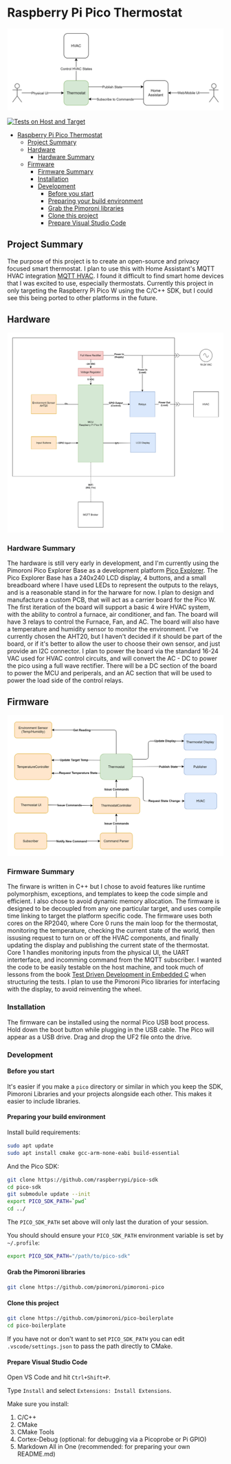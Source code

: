 # Raspberry Pi Pico Thermostat

![High Level Diagram](documentation/thermostat-C1.svg)


[![Tests on Host and Target](https://github.com/whatisbyandby/rp-pico-thermostat/actions/workflows/cmake.yml/badge.svg)](https://github.com/whatisbyandby/rp-pico-thermostat/actions/workflows/cmake.yml)

- [Raspberry Pi Pico Thermostat](#raspberry-pi-pico-thermostat)
  - [Project Summary](#project-summary)
  - [Hardware](#hardware)
    - [Hardware Summary](#hardware-summary)
  - [Firmware](#firmware)
    - [Firmware Summary](#firmware-summary)
    - [Installation](#installation)
    - [Development](#development)
      - [Before you start](#before-you-start)
      - [Preparing your build environment](#preparing-your-build-environment)
      - [Grab the Pimoroni libraries](#grab-the-pimoroni-libraries)
      - [Clone this project](#clone-this-project)
      - [Prepare Visual Studio Code](#prepare-visual-studio-code)



## Project Summary 
The purpose of this project is to create an open-source and privacy focused smart thermostat. I plan to use this with Home Assistant's MQTT HVAC integration [MQTT HVAC](https://www.home-assistant.io/integrations/climate.mqtt/). I found it difficult to find smart home devices that I was excited to use, especially thermostats. Currently this project in only targeting the Raspberry Pi Pico W using the C/C++ SDK, but I could see this being ported to other platforms in the future.

## Hardware

![Hardware High Level Diagram](documentation/hardware/thermostat-hardware-C2.svg)

### Hardware Summary

The hardware is still very early in development, and I'm currently using the Pimoroni Pico Explorer Base as a development platform [Pico Explorer](https://shop.pimoroni.com/products/pico-explorer-base?variant=32369514315859). The Pico Explorer Base has a 240x240 LCD display, 4 buttons, and a small breadboard where I have used LEDs to represent the outputs to the relays, and is a reasonable stand in for the harware for now. I plan to design and manufacture a custom PCB, that will act as a carrier board for the Pico W. The first iteration of the board will support a basic 4 wire HVAC system, with the ability to control a furnace, air conditioner, and fan. The board will have 3 relays to control the Furnace, Fan, and AC. The board will also have a temperature and humidity sensor to monitor the environment. I've currently chosen the AHT20, but I haven't decided if it should be part of the board, or if it's better to allow the user to choose their own sensor, and just provide an I2C connector.
I plan to power the board via the standard 16-24 VAC used for HVAC control circuits, and will convert the AC - DC to power the pico using a full wave rectifier. There will be a DC section of the board to power the MCU and periperals, and an AC section that will be used to power the load side of the control relays.

## Firmware

![Software High Level Diagram](documentation/software/thermostat-software-C2.svg)

### Firmware Summary

The firware is written in C++ but I chose to avoid features like runtime polymorphism, exceptions, and templates to keep the code simple and efficient. I also chose to avoid dynamic memory allocation. The firmware is designed to be decoupled from any one particular target, and uses compile time linking to target the platform specific code. The firmware uses both cores on the RP2040, where Core 0 runs the main loop for the thermostat, monitoring the temperature, checking the current state of the world, then issusing request to turn on or off the HVAC components, and finally updating the display and publishing the current state of the thermostat. Core 1 handles monitoring inputs from the physical UI, the UART interterface, and incomming command from the MQTT subscriber.  I wanted the code to be easily testable on the host machine, and took much of lessons from the book [Test Driven Development in Embedded C](https://pragprog.com/titles/jgade/test-driven-development-for-embedded-c/) when structuring the tests. I plan to use the Pimoroni Pico libraries for interfacing with the display, to avoid reinventing the wheel.

### Installation

The firmware can be installed using the normal Pico USB boot process. Hold down the boot button while plugging in the USB cable. The Pico will appear as a USB drive. Drag and drop the UF2 file onto the drive.

### Development

#### Before you start

It's easier if you make a `pico` directory or similar in which you keep the SDK, Pimoroni Libraries and your projects alongside each other. This makes it easier to include libraries.

#### Preparing your build environment

Install build requirements:

```sh
sudo apt update
sudo apt install cmake gcc-arm-none-eabi build-essential
```

And the Pico SDK:

```sh
git clone https://github.com/raspberrypi/pico-sdk
cd pico-sdk
git submodule update --init
export PICO_SDK_PATH=`pwd`
cd ../
```

The `PICO_SDK_PATH` set above will only last the duration of your session.

You should should ensure your `PICO_SDK_PATH` environment variable is set by `~/.profile`:

```sh
export PICO_SDK_PATH="/path/to/pico-sdk"
```

#### Grab the Pimoroni libraries

```sh
git clone https://github.com/pimoroni/pimoroni-pico
```

#### Clone this project

```sh
git clone https://github.com/pimoroni/pico-boilerplate
cd pico-boilerplate
```

If you have not or don't want to set `PICO_SDK_PATH` you can edit `.vscode/settings.json` to pass the path directly to CMake.

#### Prepare Visual Studio Code

Open VS Code and hit `Ctrl+Shift+P`.

Type `Install` and select `Extensions: Install Extensions`.

Make sure you install:

1. C/C++
2. CMake
3. CMake Tools
4. Cortex-Debug (optional: for debugging via a Picoprobe or Pi GPIO)
5. Markdown All in One (recommended: for preparing your own README.md)
